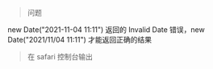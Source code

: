> 问题

new Date("2021-11-04 11:11") 返回的 Invalid Date 错误，new Date("2021/11/04 11:11") 才能返回正确的结果

> 在 safari 控制台输出
